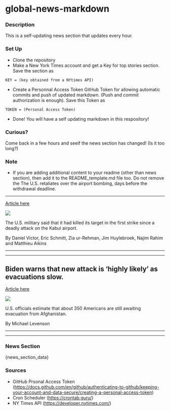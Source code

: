 # global-news-markdown

### Description 
This is a self-updating news section that updates every hour.

### Set Up 
* Clone the repository
* Make a New York Times account and get a Key for top stories section. Save the section as 
 ```
 KEY = (key obtained from a NYtimes API)
 ```
*  Create a Personnal Access Token GitHub Token for allowing automatic commits and push of updated markdown. (Push and commit authorization is enough). Save this Token as 
```
TOKEN = (Personal Access Token)
```
* Done! You will have a self updating markdown in this respository!

### Curious?
Come back in a few hours and seeif the news section has changed! (Is it too long?)

### Note
* If you are adding additional content to your readme (other than news section), then add it to the README_template.md file too. Do not remove the The U.S. retaliates over the airport bombing, days before the withdrawal deadline.
----------------------------------------------------------------------------------

[Article here](https://www.nytimes.com/2021/08/28/world/asia/the-us-retaliates-over-the-airport-bombing-days-before-the-withdrawal-deadline.html)

[![](https://static01.nyt.com/images/2021/08/28/world/27afghanistan-briefing-usairstrikeTopSUB/merlin_193759392_66acf184-f51b-420e-a54f-8b54f0b7b12e-superJumbo.jpg)](https://www.nytimes.com/2021/08/28/world/asia/the-us-retaliates-over-the-airport-bombing-days-before-the-withdrawal-deadline.html)

The U.S. military said that it had killed its target in the first strike since a deadly attack on the Kabul airport.

By Daniel Victor, Eric Schmitt, Zia ur-Rehman, Jim Huylebroek, Najim Rahim and Matthieu Aikins

* * *

* * *

Biden warns that new attack is ‘highly likely’ as evacuations slow.
-------------------------------------------------------------------

[Article here](https://www.nytimes.com/2021/08/28/world/asia/uk-france-afghanistan-evacuation-withdrawal.html)

[![](https://static01.nyt.com/images/2021/08/28/world/28afghanistan-briefing-evacuation-end/merlin_193791165_3768a5a6-7833-463b-a081-21056908c8cc-superJumbo.jpg)](https://www.nytimes.com/2021/08/28/world/asia/uk-france-afghanistan-evacuation-withdrawal.html)

U.S. officials estimate that about 350 Americans are still awaiting evacuation from Afghanistan.

By Michael Levenson

* * *

* * *

### News Section 
{news_section_data}


### Sources 
* GitHub Prsonal Access Token (https://docs.github.com/en/github/authenticating-to-github/keeping-your-account-and-data-secure/creating-a-personal-access-token)
* Cron Scheduler (https://crontab.guru/)
* NY Times API (https://developer.nytimes.com/)
